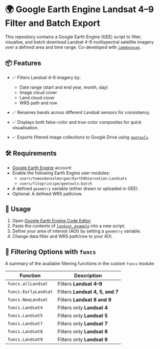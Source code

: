 
# 🌍 Google Earth Engine Landsat 4–9 Filter and Batch Export

This repository contains a Google Earth Engine (GEE) script to filter, visualise, and batch download Landsat 4-9 multispectral satellite imagery over a defined area and time range. Co-developed with [`iamdonovan`](https://github.com/iamdonovan). 

## 📦 Features

- ✅ Filters Landsat 4–9 imagery by:
  - Date range (start and end year, month, day)
  - Image cloud cover
  - Land cloud cover
  - WRS path and row

- ✅ Renames bands across different Landsat sensors for consistency.

- ✅ Displays both false-color and true-color composites for quick visualisation.

- ✅ Exports filtered image collections to Google Drive using [`geetools`](https://github.com/fitoprincipe/geetools-code-editor/blob/master/batch).

## 🛠 Requirements

- [Google Earth Engine](https://earthengine.google.com/) account
- Enable the following Earth Engine user modules:
  - `users/tomosdanielmorgan/EarthObservation:Landsats`
  - `users/fitoprincipe/geetools:batch`
- A defined `geometry` variable (either drawn or uploaded in GEE).
- Optional: A defined WRS path/row.

## 🚀 Usage

1. Open [Google Earth Engine Code Editor](https://code.earthengine.google.com/)
2. Paste the contents of [`landsat_example`](https://github.com/tomosglaciology/Landsat_Image_Filter/blob/main/Landsat_example) into a new script.
3. Define your area of interest (AOI) by setting a `geometry` variable.
4. Change data filter and WRS path/row to your AOI.
   
## 🔧 Filtering Options with `funcs`

A summary of the available filtering functions in the custom `funcs` module:

| Function | Description |
|----------|-------------|
| `funcs.allLandsat` | Filters **Landsat 4–9** |
| `funcs.EarlyLandsat` | Filters **Landsat 4, 5, and 7** |
| `funcs.NewLandsat` | Filters **Landsat 8 and 9** |
| `funcs.Landsat4` | Filters only **Landsat 4** |
| `funcs.Landsat5` | Filters only **Landsat 5** |
| `funcs.Landsat7` | Filters only **Landsat 7** |
| `funcs.Landsat8` | Filters only **Landsat 8** |
| `funcs.Landsat9` | Filters only **Landsat 9** |
